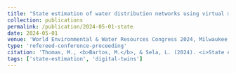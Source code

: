 ```yaml
---
title: "State estimation of water distribution networks using virtual measurements from reduced models"
collection: publications
permalink: /publication/2024-05-01-state
date: 2024-05-01
venue: 'World Environmental & Water Resources Congress 2024, Milwaukee, WI'
type: 'refereed-conference-proceeding'
citation: 'Thomas, M., <b>Bartos, M.</b>, & Sela, L. (2024). <i>State estimation of water distribution networks using virtual measurements from reduced models.</i> World Environmental & Water Resources Congress 2024, Milwaukee, WI.'
tags: ['state-estimation', 'digital-twins']
---
```

